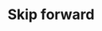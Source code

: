 ---
title: Skip forward
tags: ["skip", "forward", "next", "fast forward", "music", "navigate"]
icon: skip-forward
svg: '<svg xmlns="http://www.w3.org/2000/svg" width="24" height="24" fill="none" viewBox="0 0 24 24" stroke-width="1.5" stroke-linecap="round" stroke-linejoin="round" stroke="currentColor"><path d="M19.5 3v18m-4.726-8.22-8.65 6.92a1 1 0 0 1-1.624-.78V5.08a1 1 0 0 1 1.625-.78l8.649 6.92a1 1 0 0 1 0 1.56Z"/></svg>'
---